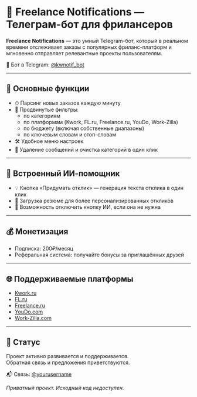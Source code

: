# 🚀 Freelance Notifications — Телеграм-бот для фрилансеров

**Freelance Notifications** — это умный Telegram-бот, который в реальном времени отслеживает заказы с популярных фриланс-платформ и мгновенно отправляет релевантные проекты пользователям.

🔗 Бот в Telegram: [@kwnotif_bot](https://t.me/kwnotif_bot)

---

## 🔧 Основные функции

- ⏱ Парсинг новых заказов каждую минуту
- 🎯 Продвинутые фильтры:
  - по категориям
  - по платформам (Kwork, FL.ru, Freelance.ru, YouDo, Work-Zilla)
  - по бюджету (включая собственные диапазоны)
  - по ключевым словам и стоп-словам
- 🛠 Удобное меню настроек
- 🔕 Удаление сообщений и очистка категорий в один клик

---

## 🤖 Встроенный ИИ-помощник

- 💡 Кнопка «Придумать отклик» — генерация текста отклика в один клик
- 📎 Загрузка резюме для более персонализированных откликов
- 🔧 Возможность отключить кнопку ИИ, если она не нужна

---

## 💰 Монетизация

- Подписка: 200₽/месяц
- Реферальная система: получайте бонусы за приглашённых друзей

---

## 🌐 Поддерживаемые платформы

- [Kwork.ru](https://kwork.ru/ref/13155318)
- [FL.ru](https://www.fl.ru/projects/?ref=1324861)
- [Freelance.ru](https://freelance.ru/)
- [YouDo.com](https://youdo.com/tasks-all-opened-all)
- [Work-Zilla.com](https://work-zilla.com/?ref=8272628&tgref=8272628)

---

## 🧪 Статус

Проект активно развивается и поддерживается.  
Обратная связь и предложения приветствуются.

📬 Связь: [@yourusername](https://t.me/yourusername)

*Приватный проект. Исходный код недоступен.*
